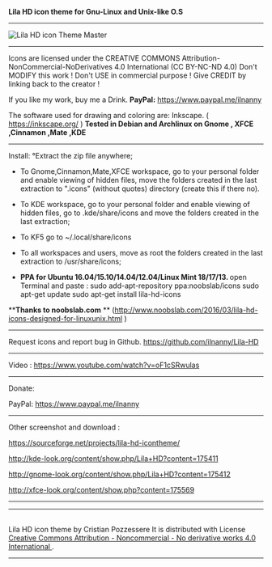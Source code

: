 <b>Lila HD icon theme for Gnu-Linux and Unix-like O.S</b>
<hr></hr>

<img src="https://github.com/ilnanny/Lila-HD-icon-theme/blob/master/Lila%20HD%20icon%20theme%20screenshot.jpg?raw=true" alt="Lila HD icon Theme Master">

<hr></hr>
Icons are licensed under the CREATIVE COMMONS
Attribution-NonCommercial-NoDerivatives 4.0
International (CC BY-NC-ND 4.0)
Don't MODIFY this work !
Don't USE in commercial purpose !
Give CREDIT by linking back to the creator !

If you like my work, buy me a Drink.
<b>PayPal:</b>
https://www.paypal.me/ilnanny

The software used for drawing and coloring are: Inkscape. ( https://inkscape.org/ )
<b>Tested in Debian and Archlinux  on Gnome , XFCE ,Cinnamon ,Mate ,KDE </b>
<hr></hr>

Install:
  °Extract the zip file anywhere;

- To Gnome,Cinnamon,Mate,XFCE workspace, go to your personal folder and enable viewing of hidden files, move the folders created in the last extraction to ".icons" (without quotes) directory (create this if there no).

- To KDE workspace, go to your personal folder and enable viewing of hidden files, go to .kde/share/icons and move the folders created in the last extraction;

- To KF5    go to  ~/.local/share/icons

- To all workspaces and users, move as root the folders created in the last extraction to /usr/share/icons;

- <b>PPA for  Ubuntu 16.04/15.10/14.04/12.04/Linux Mint 18/17/13. </b> open Terminal and paste :
    sudo add-apt-repository ppa:noobslab/icons
    sudo apt-get update
    sudo apt-get install lila-hd-icons

**<b>Thanks to noobslab.com</b> ** (http://www.noobslab.com/2016/03/lila-hd-icons-designed-for-linuxunix.html )
<hr></hr>

Request icons and report bug  in Github.
https://github.com/ilnanny/Lila-HD
<hr></hr>

Video : https://www.youtube.com/watch?v=oF1cSRwulas
<hr></hr>
Donate:

PayPal:
https://www.paypal.me/ilnanny
<hr></hr>
Other screenshot and download :

https://sourceforge.net/projects/lila-hd-icontheme/

http://kde-look.org/content/show.php/Lila+HD?content=175411

http://gnome-look.org/content/show.php/Lila+HD?content=175412

http://xfce-look.org/content/show.php?content=175569
<hr></hr>
<hr></hr>

<a rel="license" href="http://creativecommons.org/licenses/by-nc-nd/4.0/"></a><br><span xmlns:dct="http://purl.org/dc/terms/" property="dct:title">Lila HD icon theme</span> by <span xmlns:cc="http://creativecommons.org/ns#" property="cc:attributionName">Cristian Pozzessere</span> 
It is distributed with License <a rel="license" href="http://creativecommons.org/licenses/by-nc-nd/4.0/">
</a>
<a rel="license" href="http://creativecommons.org/licenses/by-nc-nd/4.0/"></a>
<a rel="license" href="http://creativecommons.org/licenses/by-nc-nd/4.0/">Creative Commons Attribution - Noncommercial - No derivative works 4.0 International
</a>.

<hr></hr>

